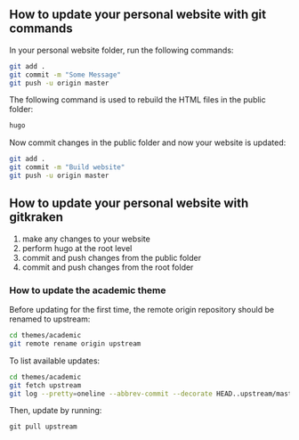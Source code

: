 ## How to update your personal website with git commands

In your personal website folder, run the following commands:

```bash
git add .
git commit -m "Some Message"
git push -u origin master
```

The following command is used to rebuild the HTML files in the public folder:

```bash
hugo
```

Now commit changes in the public folder and now your website is updated:

```bash
git add .
git commit -m "Build website"
git push -u origin master

```



## How to update your personal website with gitkraken

1. make any changes to your website
2. perform hugo at the root level
3. commit and push changes from the public folder
4. commit and push changes from the root folder

### How to update the academic theme

Before updating for the first time, the remote origin repository should be renamed to upstream:

```bash
cd themes/academic
git remote rename origin upstream

```

To list available updates:

```bash
cd themes/academic
git fetch upstream
git log --pretty=oneline --abbrev-commit --decorate HEAD..upstream/master

```

Then, update by running:

`git pull upstream`